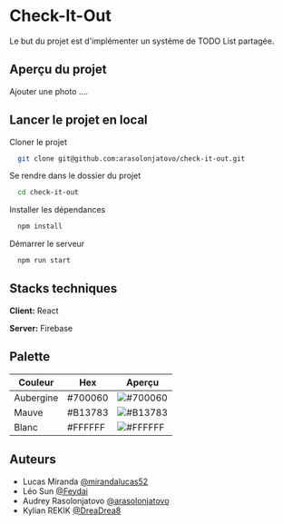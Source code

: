 # Check-It-Out

Le but du projet est d'implémenter un système de TODO List partagée.

## Aperçu du projet

Ajouter une photo ....

## Lancer le projet en local

Cloner le projet

```bash
  git clone git@github.com:arasolonjatovo/check-it-out.git
```

Se rendre dans le dossier du projet

```bash
  cd check-it-out
```

Installer les dépendances

```bash
  npm install
```

Démarrer le serveur

```bash
  npm run start
```

## Stacks techniques

**Client:** React

**Server:** Firebase

## Palette

| Couleur             | Hex                                                                | Aperçu
| ----------------- | ------------------------------------------------------------------ | -------------------- |
| Aubergine | #700060 | ![#700060](https://via.placeholder.com/10/700060?text=+)|
| Mauve | #B13783 | ![#B13783](https://via.placeholder.com/10/B13783?text=+)|
| Blanc | #FFFFFF | ![#FFFFFF](https://via.placeholder.com/10/FFFFFF?text=+)|

## Auteurs

-  Lucas Miranda [@mirandalucas52](https://github.com/mirandalucas52)
-  Léo Sun [@Feydai](https://github.com/Feydai)
-  Audrey Rasolonjatovo [@arasolonjatovo](https://www.github.com/arasolonjatovo)
-  Kylian REKIK [@DreaDrea8](https://github.com/DreaDrea8)

